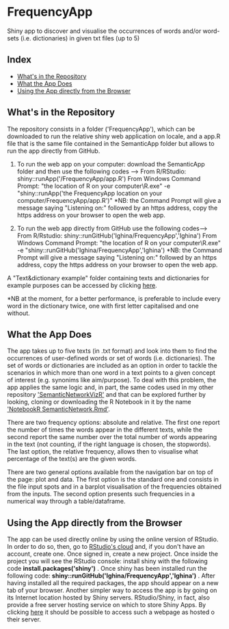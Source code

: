 # FrequencyApp
Shiny app to discover and visualise the occurrences of words and/or word-sets (i.e. dictionaries) in given txt files (up to 5)

## Index

- [What's in the Repository](#first)
- [What the App Does](#second)
- [Using the App directly from the Browser](#third)

<a name="first"><h2>What's in the Repository</h2></a>

The repository consists in a folder ('FrequencyApp'), which can be downloaded to run the relative shiny web application on locale, and a app.R file that is the same file contained in the SemanticApp folder but allows to run the app directly from GitHub.

1. To run the web app on your computer: download the SemanticApp folder and then use the following codes --> From R/RStudio: shiny::runApp('/FrequencyApp/app.R') From Windows Command Prompt: "the location of R on your computer\R.exe" -e "shiny::runApp('the FrequencyApp location on your computer/FrequencyApp/app.R')"
*NB: the Command Prompt will give a message saying "Listening on:" followed by an https address, copy the https address on your browser to open the web app.

2. To run the web app directly from GitHub use the following codes--> From R/Rstudio: shiny::runGitHub('Ighina/FrequencyApp','Ighina') From Windows Command Prompt: "the location of R on your computer\R.exe" -e "shiny::runGitHub('Ighina/FrequencyApp','Ighina') 
*NB: the Command Prompt will give a message saying "Listening on:" followed by an https address, copy the https address on your browser to open the web app.

A "Text&dictionary example" folder containing texts and dictionaries for example purposes can be accessed by clicking [here](https://github.com/Ighina/SemanticNetworkVizR/tree/master/Text%26dictionaries%20example).

*NB at the moment, for a better performance, is preferable to include every word in the dictionary twice, one with first letter capitalised and one without.

<a name="second"><h2>What the App Does</h2></a>

The app takes up to five texts (in .txt format) and look into them to find the occurrences of user-defined words or set of words (i.e. dictionaries). The set of words or dictionaries are included as an option in order to tackle the scenarios in which more than one word in a text points to a given concept of interest (e.g. synonims like aim/purpose). To deal with this problem, the app applies the same logic and, in part, the same codes used in my other repository <a href="https://github.com/Ighina/SemanticNetworkVizR">'SemanticNetworkVizR'</a> and that can be explored further by looking, cloning or downloading the R Notebook in it by the name ['NotebookR SemanticNetwork.Rmd'](https://github.com/Ighina/SemanticNetworkVizR/blob/master/NotebookR%20SemanticNetwork.Rmd).

There are two frequency options: absolute and relative. The first one report the number of times the words appear in the different texts, while the second report the same number over the total number of words appearing in the text (not counting, if the right language is chosen, the stopwords). The last option, the relative frequency, allows then to visualise what percentage of the text(s) are the given words.

There are two general options available from the navigation bar on top of the page: plot and data. The first option is the standard one and consists in the file input spots and in a barplot visualisation of the frequencies obtained from the inputs. The second option presents such frequencies in a numerical way through a table/dataframe.

<a name="third"><h2>Using the App directly from the Browser</h2></a>

The app can be used directly online by using the online version of RStudio. In order to do so, then, go to [RStudio's cloud](https://rstudio.cloud/) and, if you don't have an account, create one. Once signed in, create a new project. Once inside the project you will see the RStudio console: install shiny with the following code **install.packages('shiny')** .
Once shiny has been installed run the following code: **shiny::runGitHub('Ighina/FrequencyApp','Ighina')** .
After having installed all the required packages, the app should appear on a new tab of your browser.
Another simpler way to access the app is by going on its Internet location hosted by Shiny servers. RStudio/Shiny, in fact, also provide a free server hosting service on which to store Shiny Apps. By clicking <a href="https://iacopo-ghinassi.shinyapps.io/frequencyapp/">here</a> it should be possible to access such a webpage as hosted o their server.
